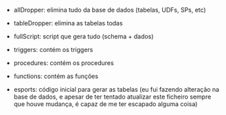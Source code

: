 - allDropper: elimina tudo da base de dados (tabelas, UDFs, SPs, etc)

- tableDropper: elimina as tabelas todas

- fullScript: script que gera tudo (schema + dados)

- triggers: contém os triggers

- procedures: contém os procedures

- functions: contém as funções

- esports: código inicial para gerar as tabelas
(eu fui fazendo alteração na base de dados, e apesar de ter tentado atualizar este ficheiro sempre que houve mudança, é capaz de me ter escapado alguma coisa)